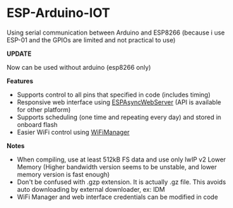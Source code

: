# ESP-Arduino-IOT

Using serial communication between Arduino and ESP8266 (because i use  ESP-01 and the GPIOs are limited and not practical to use)

**UPDATE**

Now can be used without arduino (esp8266 only)

**Features** 
* Supports control to all pins that specified in code (includes timing)
* Responsive web interface using [ESPAsyncWebServer](https://github.com/me-no-dev/ESPAsyncWebServer) (API is available for other platform)
* Supports scheduling (one time and repeating every day) and stored in onboard flash
* Easier WiFi control using [WiFiManager](https://github.com/tzapu/WiFiManager)

**Notes** 
* When compiling, use at least 512kB FS data  and use only lwIP v2 Lower Memory (Higher bandwidth version seems to be unstable, and lower memory version is fast enough)
* Don't be confused with .gzp extension. It is actually .gz file. This avoids auto downloading by external downloader, ex: IDM
* WiFi Manager and web interface credentials can be modified in code
